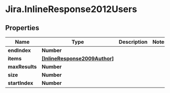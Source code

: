 # Jira.InlineResponse2012Users

## Properties

Name | Type | Description | Notes
------------ | ------------- | ------------- | -------------
**endIndex** | **Number** |  | 
**items** | [**[InlineResponse2009Author]**](InlineResponse2009Author.md) |  | 
**maxResults** | **Number** |  | 
**size** | **Number** |  | 
**startIndex** | **Number** |  | 


